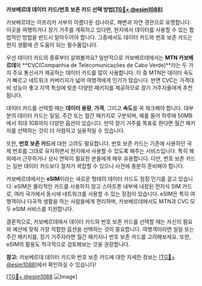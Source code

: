 **카보베르데 데이터 카드/번호 보존 카드 선택 방법[[TG💪+ @esim1088](https://t.me/s/esim1088)]**

카보베르데는 아프리카 서부의 아름다운 섬나라로, 해변과 자연 경관으로 유명합니다. 이곳을 여행하거나 장기 거주를 계획하고 있다면, 현지에서 데이터를 사용할 수 있는 합법적인 방법을 반드시 알아두어야 합니다. 그중에서도 데이터 카드와 번호 보존 카드는 현지 생활에 큰 도움이 되는 필수품입니다.

우선 데이터 카드의 종류부터 살펴볼까요? 일반적으로 카보베르데에서는 **MTN 카보베르데**와 **CVC(Companhia de Telecomunicações de Cabo Verde)**라는 두 가지 주요 통신사가 제공하는 데이터 카드를 많이 사용합니다. 이 중 MTN은 데이터 속도가 빠르고 네트워크 커버리지가 넓어 여행객에게 인기가 많습니다. 반면 CVC는 가격대비 성능이 좋고 지역 특성에 맞춘 다양한 패키지를 제공하므로 장기 거주자들에게 추천됩니다.

데이터 카드를 선택할 때는 **데이터 용량**, **가격**, 그리고 **속도**를 꼭 체크해야 합니다. 대부분의 데이터 카드는 일일, 주간 또는 월간 패키지로 구분되며, 예를 들어 하루에 50MB에서 최대 1GB까지 다양한 옵션이 있습니다. 만약 장기 거주를 목표로 한다면 월간 패키지를 선택하는 것이 더 저렴하고 실용적일 수 있습니다.

또한, **번호 보존 카드**에 대한 고려도 필요합니다. 번호 보존 카드는 기존에 사용하던 국제 번호를 그대로 유지하면서 현지에서 사용할 수 있도록 해주는 서비스입니다. 특히 해외에서 근무하거나 상시 연락이 필요한 분들에게 매우 유용합니다. 다만, 번호 보존 카드는 일반 데이터 카드보다 절차가 복잡할 수 있으니 사전에 충분히 준비해야 합니다.

카보베르데에서는 **eSIM**이라는 새로운 형태의 데이터 카드도 점점 인기를 끌고 있습니다. eSIM은 물리적인 카드를 사용하지 않고 스마트폰 내부에 내장된 전자식 SIM 카드로, 여러 국가에서 동시에 네트워크를 사용할 수 있는 장점이 있습니다. eSIM은 특히 여행객이나 다국적 생활을 하는 사람들에게 편리하며, 카보베르데에서도 MTN과 CVC 모두 eSIM 서비스를 지원합니다.

결론적으로, 카보베르데에서 데이터 카드와 번호 보존 카드를 선택할 때는 자신의 필요와 예산에 맞춰 가장 적합한 옵션을 선택하는 것이 중요합니다. 여행객이라면 일일 또는 주간 패키지를, 장기 거주자라면 월간 패키지나 번호 보존 카드를 고려해보세요. 또한, eSIM의 활용도 적극적으로 검토해보는 것을 권장합니다.

**참고:** 카보베르데 데이터 카드와 번호 보존 카드에 대한 자세한 정보는 [[TG💪+ @esim1088](https://t.me/s/esim1088)]에서 확인하실 수 있습니다!

[[TG💪+ @esim1088](https://t.me/s/esim1088) ![Image](https://i.postimg.cc/Y0z9fWf4/image.png)]